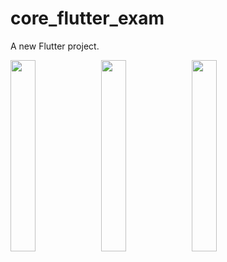 # core_flutter_exam

A new Flutter project.

<P>
  <img src="https://github.com/Krupaparmar30/core_flutter_exam/assets/149374671/bd222e3a-5337-4182-85a0-b2b5ae6aa5cd"height=28% width=28%>
    <img src="https://github.com/Krupaparmar30/core_flutter_exam/assets/149374671/38f8f7b4-a1d0-4090-8cd7-756cf443cbea"height=28% width=28%>
        <img src="https://github.com/Krupaparmar30/core_flutter_exam/assets/149374671/6200e61d-b3fa-4d61-acab-e62d9356e804"height=28% width=28%>



</P>
